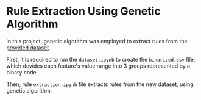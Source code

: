 # Rule Extraction Using Genetic Algorithm

In this project, genetic algorithm was employed to extract rules from the [provided dataset](https://archive.ics.uci.edu/dataset/411/extention+of+z+alizadeh+sani+dataset).

First, it is required to run the `dataset.ipynb` to create the `binarized.csv` file, which devides each feature's value range into 3 groups represented by a binary code.

Then, rule `extraction.ipynb` file extracts rules from the new dataset, using genetic algorithm.


